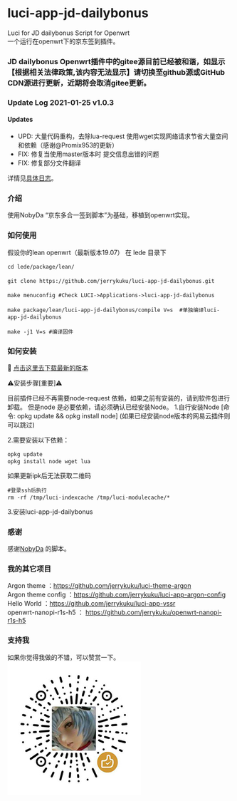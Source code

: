 # luci-app-jd-dailybonus
Luci for JD dailybonus Script for Openwrt  
一个运行在openwrt下的京东签到插件。

### JD dailybonus Openwrt插件中的gitee源目前已经被和谐，如显示【根据相关法律政策,该内容无法显示】请切换至github源或GitHub CDN源进行更新，近期将会取消gitee更新。

### Update Log 2021-01-25  v1.0.3

#### Updates 

- UPD: 大量代码重构，去除lua-request 使用wget实现网络请求节省大量空间和依赖（感谢@Promix953的更新）
- FIX: 修复当使用master版本时 提交信息出错的问题
- FIX: 修复部分文件翻译


详情见[具体日志](./relnotes.txt)。 

### 介绍

使用NobyDa “京东多合一签到脚本”为基础，移植到openwrt实现。  

### 如何使用

假设你的lean openwrt（最新版本19.07） 在 lede 目录下
```
cd lede/package/lean/  

git clone https://github.com/jerrykuku/luci-app-jd-dailybonus.git  

make menuconfig #Check LUCI->Applications->luci-app-jd-dailybonus

make package/lean/luci-app-jd-dailybonus/compile V=s  #单独编译luci-app-jd-dailybonus  

make -j1 V=s #编译固件
```

### 如何安装

🛑 [点击这里去下载最新的版本](https://github.com/jerrykuku/luci-app-jd-dailybonus/releases)

⚠️安装步骤[重要]⚠️  

目前插件已经不再需要node-request 依赖，如果之前有安装的，请到软件包进行卸载。
但是node 是必要依赖，请必须确认已经安装Node。
1.自行安装Node [命令: opkg update && opkg install node]
  (如果已经安装node版本的网易云插件则可以跳过)   
  
2.需要安装以下依赖：
```
opkg update  
opkg install node wget lua
```
如果更新ipk后无法获取二维码  
```
#登录ssh后执行
rm -rf /tmp/luci-indexcache /tmp/luci-modulecache/*
```
3.安装luci-app-jd-dailybonus

### 感谢

感谢[NobyDa](https://github.com/NobyDa) 的脚本。  

### 我的其它项目
Argon theme ：https://github.com/jerrykuku/luci-theme-argon  
Argon theme config  ：https://github.com/jerrykuku/luci-app-argon-config  
Hello World ：https://github.com/jerrykuku/luci-app-vssr  
openwrt-nanopi-r1s-h5 ： https://github.com/jerrykuku/openwrt-nanopi-r1s-h5  

### 支持我
如果你觉得我做的不错，可以赞赏一下。
<img src="https://raw.githubusercontent.com/jerrykuku/staff/master/photo_2019-12-22_11-40-20.jpg" width="300" height="300">
